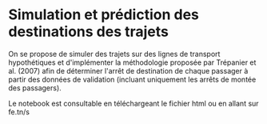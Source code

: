 # Simulation et prédiction des destinations des trajets

On se propose de simuler des trajets sur des lignes de transport hypothétiques et d'implémenter la méthodologie proposée par Trépanier et al. (2007) afin de déterminer l'arrêt de destination de chaque passager à partir des données de validation (incluant uniquement les arrêts de montée des passagers).

Le notebook est consultable en téléchargeant le fichier html ou en allant sur fe.tn/s

